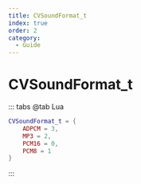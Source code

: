 ```yaml
---
title: CVSoundFormat_t
index: true
order: 2
category:
  - Guide
---
```


# CVSoundFormat_t
::: tabs
@tab Lua
```lua
CVSoundFormat_t = {
    ADPCM = 3,
    MP3 = 2,
    PCM16 = 0,
    PCM8 = 1
}
```
:::